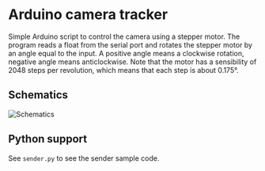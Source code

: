 # Arduino camera tracker

Simple Arduino script to control the camera using a stepper motor.
The program reads a float from the serial port and rotates the stepper motor by an angle equal to the input.
A positive angle means a clockwise rotation, negative angle means anticlockwise.
Note that the motor has a sensibility of 2048 steps per revolution, which means that each step is about 0.175°.

## Schematics

![Schematics](https://lastminuteengineers.b-cdn.net/wp-content/uploads/arduino/Wiring-28BYJ48-Stepper-Motor-with-ULN2003-Driver-and-Arduino.png)

## Python support

See `sender.py` to see the sender sample code. 